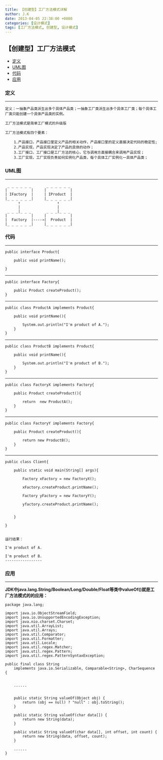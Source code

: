 ```yaml
---
title: 【创建型】工厂方法模式详解
author: J.K
date: 2013-04-05 22:38:00 +0800
categories: [设计模式]
tags: [工厂方法模式, 创建型, 设计模式]
---
```


## 【创建型】工厂方法模式

*   [定义](#define)
*   [UML图](#UML)
*   [代码](#code)
*   [应用](#app)

<h3 id="define">定义</h3>

***


    定义：一抽象产品类派生出多个具体产品类；一抽象工厂类派生出多个具体工厂类；每个具体工厂类只能创建一个具体产品类的实例。

    工厂方法模式是简单工厂模式的升级版

    工厂方法模式有四个要素：

        1.产品接口，产品接口里定义产品的相关动作，产品接口里的定义直接决定代码的稳定性;
        2.产品实现，产品实现决定了产品的具体的动作；
        3.工厂接口，工厂接口是工厂方法的核心，它与调用方直接耦合来调用产品实现；
        3.工厂实现，工厂实现负责如何实例化产品类，每个具体工厂实例化一具体产品类；



<h3 id="UML">UML图</h3>

***

     _ _ _ _ _ _       _ _ _ _ _ _
    |           |     |           |
    | IFactory  |     | IProduct  |
    |_ _ _ _ _ _|     |_ _ _ _ _ _|
          ↑                 ↑
          |                 |
     _ _ _|_ _ _       _ _ _|_ _ _
    |           |     |           |
    |  Factory  |----→|  Product  |
    |_ _ _ _ _ _|     |_ _ _ _ _ _|


<h3 id="code">代码</h3>

***

    public interface Product{

        public void printName();

    }

---

    public interface Factory{

        public Product createProduct();
    }

---

    public class ProductA implements Product{

        public void printName(){

            System.out.println("I'm product of A.");
        }
    }
---

    public class ProductB implements Product{

        public void printName(){

            System.out.println("I'm product of B.");
        }
    }

---

    public class FactoryX implements Factory{

        public Product createProduct(){

            return  new ProductA();
        }
    }

---

    public class FactoryY implements Factory{

        public Product createProduct(){

            return new ProductB();
        }
    }


---

    public class Client{

        public static void main(String[] args){

            Factory xFactory = new FactoryX();

            xFactory.createProduct.printName();

            Factory yFactory = new FactoryY();

            yfactory.createProduct.printName();


        }

    }


    运行结果：

    I'm product of A.

    I'm product of B.
    -----------------


<h3 id="app">应用</h3>

***

**JDK中java.lang.String/Boolean/Long/Double/Float等类中valueOf()就是工厂方法模式的的应用：**

    package java.lang;

    import java.io.ObjectStreamField;
    import java.io.UnsupportedEncodingException;
    import java.nio.charset.Charset;
    import java.util.ArrayList;
    import java.util.Arrays;
    import java.util.Comparator;
    import java.util.Formatter;
    import java.util.Locale;
    import java.util.regex.Matcher;
    import java.util.regex.Pattern;
    import java.util.regex.PatternSyntaxException;

    public final class String
        implements java.io.Serializable, Comparable<String>, CharSequence {


        ......


        public static String valueOf(Object obj) {
            return (obj == null) ? "null" : obj.toString();
        }

        public static String valueOf(char data[]) {
            return new String(data);
        }

        public static String valueOf(char data[], int offset, int count) {
            return new String(data, offset, count);
        }

        ......
    }
